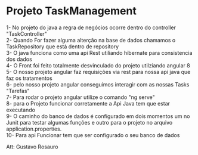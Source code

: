 # Projeto TaskManagement

1- No projeto do java a regra de negócios ocorre dentro do controller "TaskController" </br>
2- Quando For fazer alguma alterção na base de dados chamamos o TaskRepository que está dentro de repository</br>
3- O java funciona como uma api Rest utiliando hibernate para consistencia dos dados </br>
4- O Front foi feito totalmente desvinculado do projeto utilziando angular 8 </br>
5- O nosso projeto angular faz requisições via rest para nossa api java que faz os tratamentos</br>
6- pelo nosso projeto angular conseguimos interagir com as nossas Tasks "Tarefas" </br>
7- Para rodar o projeto angular utilize o comando "ng serve" </br>
8- para o Projeto funcionar corretamente a Api Java tem que estar executando </br>
9- O caminho do banco de dados é configurado em dois momentos um no Junit para testar algumas funções e outro para o projeto no arquivo 
application.properties. </br>
10- Para api Funcionar tem que ser configurado o seu banco de dados </br>

Att: Gustavo Rosauro

